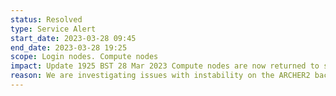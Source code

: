 ```yaml
---
status: Resolved 
type: Service Alert
start_date: 2023-03-28 09:45
end_date: 2023-03-28 19:25
scope: Login nodes. Compute nodes
impact: Update 1925 BST 28 Mar 2023 Compute nodes are now returned to service and reservation has been removed so jobs will now run (30 nodes missing and will hopefully be returned to service tomorrow morning).<br/> Update 1845 BST 28 Mar 2023 - login access is available, compute nodes in process of being brought back into service. Jobs can be submitted and will start once the compute nodes are available.<br/> Original impact - new login sessions have been blocked. Existing login sessions may become unresponsive. All new jobs on the compute nodes have been prevented from starting. Current running work may fail or run slow.
reason: We are investigating issues with instability on the ARCHER2 backend cluster
---
```

